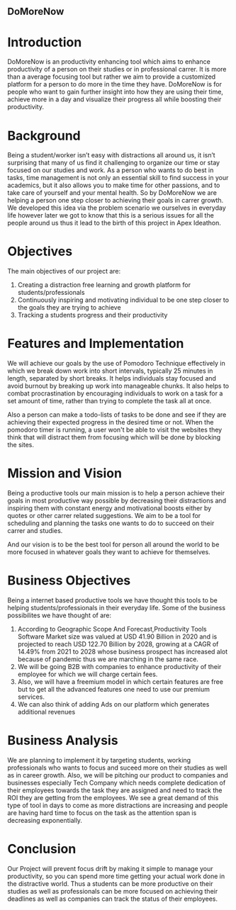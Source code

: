 ## DoMoreNow

# Introduction 
DoMoreNow is an productivity enhancing tool which aims to enhance productivity of a person on their studies or in professional carrer. It is more than a average focusing tool but rather we aim to provide a customized platform for a person to do more in the time they have. DoMoreNow is for people who want to gain further insight into how they are using their time, achieve more in a day and visualize their progress all while boosting their productivity.

# Background
Being a student/worker isn’t easy with distractions all around us, it isn’t surprising that many of us find it challenging to organize our time or stay focused on our studies and work. As a person who wants to do best in tasks, time management is not only an essential skill to find success in your academics, but it also allows you to make time for other passions, and to take care of yourself and your mental health. So by DoMoreNow we are helping a person one step closer to achieving their goals in carrer growth. We developed this idea via the problem scenario we ourselves in everyday life however later we got to know that this is a serious issues for all the people around us thus it lead to the birth of this project in Apex Ideathon.

# Objectives
The main objectives of our project are:
1. Creating a distraction free learning and growth platform for students/professionals
2. Continuously inspiring and motivating individual to be one step closer to the goals they are trying to achieve
3. Tracking a students progress and their productivity

# Features and Implementation
We will achieve our goals by the use of Pomodoro Technique effectively in which we break down work into short intervals, typically 25 minutes in length, separated by short breaks. It helps individuals stay focused and avoid burnout by breaking up work into manageable chunks. It also helps to combat procrastination by encouraging individuals to work on a task for a set amount of time, rather than trying to complete the task all at once.

Also a person can make a todo-lists of tasks to be done and see if they are achieving their expected progress in the desired time or not. When the pomodoro timer is running, a user won't be able to visit the websites they think that will distract them from focusing which will be done by blocking the sites.

# Mission and Vision
Being a productive tools our main mission is to help a person achieve their goals in most productive way possible by decreasing their distractions and inspiring them with constant energy and motivational boosts either by quotes or other carrer related suggestions. We aim to be a tool for scheduling and planning the tasks one wants to do to succeed on their carrer and studies.

And our vision is to be the best tool for person all around the world to be more focused in whatever goals they want to achieve for themselves.

# Business Objectives
Being a internet based productive tools we have thought this tools to be helping students/professionals in their everyday life. Some of the business possibilites we have thought of are:
1. According to Geographic Scope And Forecast,Productivity Tools Software Market size was valued at USD 41.90 Billion in 2020 and is projected to reach USD 122.70 Billion by 2028, growing at a CAGR of 14.49% from 2021 to 2028 whose business prospect has increased alot because of pandemic thus we are marching in the same race.
2. We will be going B2B with companies to enhance productivity of their employee for which we will charge certain fees.
3. Also, we will have a freemium model in which certain features are free but to get all the advanced features one need to use our premium services.
4. We can also think of adding Ads on our platform which generates additional revenues

# Business Analysis
We are planning to implement it by targeting students, working professionals who wants to focus and suceed more on their studies as well as in career growth. Also, we will be pitching our product to companies and businesses especially Tech Company which needs complete dedication of their employees towards the task they are assigned and need to track the ROI they are getting from the employees. We see a great demand of this type of tool in days to come as more distractions are increasing and people are having hard time to focus on the task as the attention span is decreasing exponentially.

# Conclusion
Our Project will prevent focus drift by making it simple to manage your productivity, so you can spend more time getting your actual work done in the distractive world. Thus a students can be more productive on their studies as well as professionals can be more focused on achieving their deadlines as well as companies can track the status of their employees. 